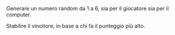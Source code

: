 Generare un numero random da 1 a 6, sia per il giocatore sia per il computer.

Stabilire il vincitore, in base a chi fa il punteggio più alto.